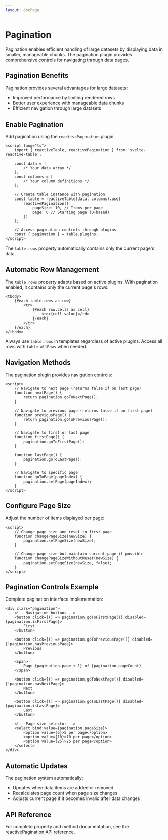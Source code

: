 ```yaml
---
layout: docPage
---
```


<script lang="ts">
	import { reactiveBreadcrumb } from '$shared/lib/breadcrumb.svelte'
	import { BookOpen } from '@lucide/svelte';

	const breadcrumb = reactiveBreadcrumb();
	breadcrumb.setItems([
		{
			icon: BookOpen, 
			href: '/docs/introduction'
		},
		{
			title: 'Plugins',
		},
		{
			title: 'Pagination'
		}
	])
</script>

# Pagination

Pagination enables efficient handling of large datasets by displaying data in smaller, manageable chunks. The pagination plugin provides comprehensive controls for navigating through data pages.

## Pagination Benefits

Pagination provides several advantages for large datasets:

- Improved performance by limiting rendered rows
- Better user experience with manageable data chunks
- Efficient navigation through large datasets

## Enable Pagination

Add pagination using the `reactivePagination` plugin:

```svelte
<script lang="ts">
	import { reactiveTable, reactivePagination } from 'svelte-reactive-table';

	const data = [
		/* Your data array */
	];
	const columns = [
		/* Your column definitions */
	];

	// Create table instance with pagination
	const table = reactiveTable(data, columns).use(
		reactivePagination({
			pageSize: 10, // Items per page
			page: 0 // Starting page (0-based)
		})
	);

	// Access pagination controls through plugins
	const { pagination } = table.plugins;
</script>
```

The `table.rows` property automatically contains only the current page's data.

## Automatic Row Management

The `table.rows` property adapts based on active plugins. With pagination enabled, it contains only the current page's rows:

```svelte
<tbody>
	{#each table.rows as row}
		<tr>
			{#each row.cells as cell}
				<td>{cell.value}</td>
			{/each}
		</tr>
	{/each}
</tbody>
```

Always use `table.rows` in templates regardless of active plugins. Access all rows with `table.allRows` when needed.

## Navigation Methods

The pagination plugin provides navigation controls:

```svelte
<script>
	// Navigate to next page (returns false if on last page)
	function nextPage() {
		return pagination.goToNextPage();
	}

	// Navigate to previous page (returns false if on first page)
	function previousPage() {
		return pagination.goToPreviousPage();
	}

	// Navigate to first or last page
	function firstPage() {
		pagination.goToFirstPage();
	}

	function lastPage() {
		pagination.goToLastPage();
	}

	// Navigate to specific page
	function goToPage(pageIndex) {
		pagination.setPage(pageIndex);
	}
</script>
```

## Configure Page Size

Adjust the number of items displayed per page:

```svelte
<script>
	// Change page size and reset to first page
	function changePageSize(newSize) {
		pagination.setPageSize(newSize);
	}

	// Change page size but maintain current page if possible
	function changePageSizeWithoutReset(newSize) {
		pagination.setPageSize(newSize, false);
	}
</script>
```

## Pagination Controls Example

Complete pagination interface implementation:

```svelte
<div class="pagination">
	<!-- Navigation buttons -->
	<button click={() => pagination.goToFirstPage()} disabled={pagination.isFirstPage}>
		First
	</button>

	<button click={() => pagination.goToPreviousPage()} disabled={!pagination.hasPreviousPage}>
		Previous
	</button>

	<span>
		Page {pagination.page + 1} of {pagination.pageCount}
	</span>

	<button click={() => pagination.goToNextPage()} disabled={!pagination.hasNextPage}> 
		Next 
	</button>

	<button click={() => pagination.goToLastPage()} disabled={pagination.isLastPage}> 
		Last 
	</button>

	<!-- Page size selector -->
	<select bind:value={pagination.pageSize}>
		<option value={5}>5 per page</option>
		<option value={10}>10 per page</option>
		<option value={25}>25 per page</option>
	</select>
</div>
```

## Automatic Updates

The pagination system automatically:

- Updates when data items are added or removed
- Recalculates page count when page size changes
- Adjusts current page if it becomes invalid after data changes

## API Reference

For complete property and method documentation, see the [reactivePagination API reference](/docs/api/reactive-pagination).
